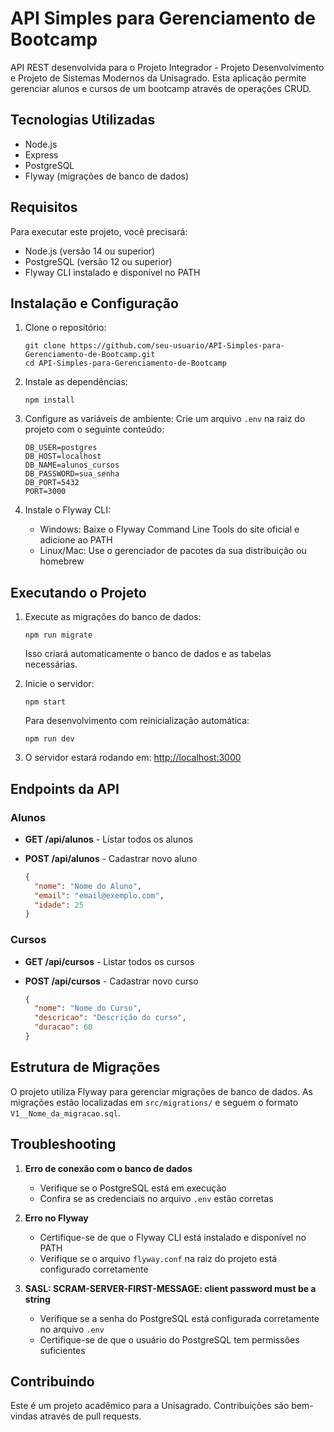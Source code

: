 # API Simples para Gerenciamento de Bootcamp

API REST desenvolvida para o Projeto Integrador - Projeto Desenvolvimento e Projeto de Sistemas Modernos da Unisagrado. Esta aplicação permite gerenciar alunos e cursos de um bootcamp através de operações CRUD.

## Tecnologias Utilizadas

- Node.js
- Express
- PostgreSQL
- Flyway (migrações de banco de dados)

## Requisitos

Para executar este projeto, você precisará:

- Node.js (versão 14 ou superior)
- PostgreSQL (versão 12 ou superior)
- Flyway CLI instalado e disponível no PATH

## Instalação e Configuração

1. Clone o repositório:

   ```
   git clone https://github.com/seu-usuario/API-Simples-para-Gerenciamento-de-Bootcamp.git
   cd API-Simples-para-Gerenciamento-de-Bootcamp
   ```

2. Instale as dependências:

   ```
   npm install
   ```

3. Configure as variáveis de ambiente:
   Crie um arquivo `.env` na raiz do projeto com o seguinte conteúdo:

   ```
   DB_USER=postgres
   DB_HOST=localhost
   DB_NAME=alunos_cursos
   DB_PASSWORD=sua_senha
   DB_PORT=5432
   PORT=3000
   ```

4. Instale o Flyway CLI:

   - Windows: Baixe o Flyway Command Line Tools do site oficial e adicione ao PATH
   - Linux/Mac: Use o gerenciador de pacotes da sua distribuição ou homebrew

## Executando o Projeto

1. Execute as migrações do banco de dados:

   ```
   npm run migrate
   ```

   Isso criará automaticamente o banco de dados e as tabelas necessárias.

2. Inicie o servidor:

   ```
   npm start
   ```

   Para desenvolvimento com reinicialização automática:

   ```
   npm run dev
   ```

3. O servidor estará rodando em: <http://localhost:3000>

## Endpoints da API

### Alunos

- **GET /api/alunos** - Listar todos os alunos
- **POST /api/alunos** - Cadastrar novo aluno

  ```json
  {
    "nome": "Nome do Aluno",
    "email": "email@exemplo.com",
    "idade": 25
  }
  ```

### Cursos

- **GET /api/cursos** - Listar todos os cursos
- **POST /api/cursos** - Cadastrar novo curso

  ```json
  {
    "nome": "Nome do Curso",
    "descricao": "Descrição do curso",
    "duracao": 60
  }
  ```

## Estrutura de Migrações

O projeto utiliza Flyway para gerenciar migrações de banco de dados. As migrações estão localizadas em `src/migrations/` e seguem o formato `V1__Nome_da_migracao.sql`.

## Troubleshooting

1. **Erro de conexão com o banco de dados**
   - Verifique se o PostgreSQL está em execução
   - Confira se as credenciais no arquivo `.env` estão corretas

2. **Erro no Flyway**
   - Certifique-se de que o Flyway CLI está instalado e disponível no PATH
   - Verifique se o arquivo `flyway.conf` na raiz do projeto está configurado corretamente

3. **SASL: SCRAM-SERVER-FIRST-MESSAGE: client password must be a string**
   - Verifique se a senha do PostgreSQL está configurada corretamente no arquivo `.env`
   - Certifique-se de que o usuário do PostgreSQL tem permissões suficientes

## Contribuindo

Este é um projeto acadêmico para a Unisagrado. Contribuições são bem-vindas através de pull requests.
